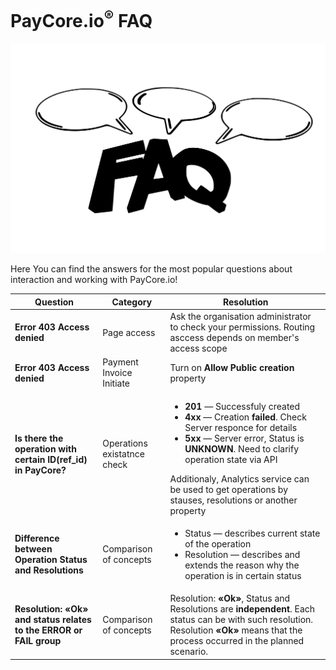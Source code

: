 # PayCore.io<sup>®</sup> FAQ

![images/faq.svg](images/faq.svg)

Here You can find the answers for the most popular questions about interaction and working with PayCore.io!

<table> 
<tr><th>Question</th><th>Category</th><th>Resolution</th></tr>
<tbody>
<tr><td style="font-weight:bold">Error 403 Access denied</td><td>Page access</td><td>Ask the organisation administrator to check your permissions. Routing asccess depends on member's access scope</td>
<tr><td style="font-weight:bold">Error 403 Access denied</td><td>Payment Invoice Initiate</td><td>Turn on <b>Allow Public creation</b> property</td></tr>
<tr><td style="font-weight:bold"> Is there the operation with certain ID(ref_id) in PayCore?</td><td>Operations existatnce check </td>
<td>
<ul>
<li><b>201</b> — Successfuly created</li>
<li><b>4xx</b> — Creation <b>failed</b>. Check Server responce for details</li>
<li><b>5xx</b> — Server error, Status is <b>UNKNOWN</b>. Need to clarify operation state via API</li>
</ul>
Additionaly, Analytics service can be used to get operations by stauses, resolutions or another property 
</td></tr>
<tr><td style="font-weight:bold">Difference between Operation Status and Resolutions</td><td>Comparison of concepts</td><td>
<ul>
<li>Status — describes current state of the operation</li>
<li>Resolution — describes and extends the reason why the operation is in certain status</li>
</ul>

</td></tr>

<tr><td style="font-weight:bold">Resolution: <b>«Ok»</b> and status relates to the <b>ERROR</b> or <b>FAIL</b> group </td><td>Comparison of concepts</td><td>  Resolution: <b>«Ok»</b>, Status and Resolutions are <b>independent</b>. Each status can be with such resolution. Resolution <b>«Ok»</b> means that the process occurred in the planned scenario.</td></tr>


<tbody>
</table>


